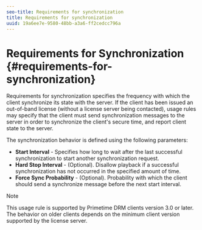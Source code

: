 ```yaml
---
seo-title: Requirements for synchronization
title: Requirements for synchronization
uuid: 19a6ee7e-9580-48bb-a3a6-ff2cedcc796a
---
```


# Requirements for Synchronization {#requirements-for-synchronization}

Requirements for synchronization specifies the frequency with which the client synchronize its state with the server. If the client has been issued an out-of-band license (without a license server being contacted), usage rules may specify that the client must send synchronization messages to the server in order to synchronize the client's secure time, and report client state to the server.

The synchronization behavior is defined using the following parameters:

* **Start Interval** - Specifies how long to wait after the last successful synchronization to start another synchronization request. 
* **Hard Stop Interval** - (Optional). Disallow playback if a successful synchronization has not occurred in the specified amount of time. 
* **Force Sync Probability** - (Optional). Probability with which the client should send a synchronize message before the next start interval.

>[!NOTE]
>
>This usage rule is supported by Primetime DRM clients version 3.0 or later. The behavior on older clients depends on the minimum client version supported by the license server.
